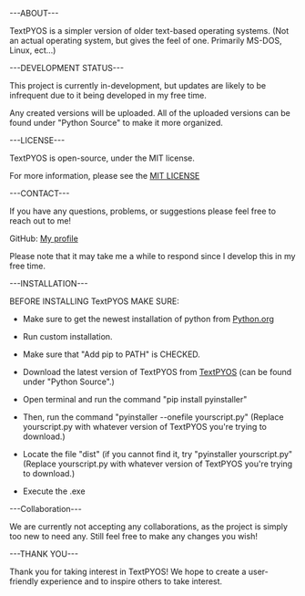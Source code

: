 ---ABOUT---

TextPYOS is a simpler version of older text-based operating systems. (Not an actual operating system, but gives the feel of one. Primarily MS-DOS, Linux, ect...)

---DEVELOPMENT STATUS---

This project is currently in-development, but updates are likely to be infrequent due to it being developed in my free time.

Any created versions will be uploaded. All of the uploaded versions can be found under "Python Source" to make it more organized.

---LICENSE---

TextPYOS is open-source, under the MIT license.

For more information, please see the [MIT LICENSE](LICENSE)

---CONTACT---

If you have any questions, problems, or suggestions please feel free to reach out to me!

GitHub: [My profile](https://github.com/DarkDevRBLX)

Please note that it may take me a while to respond since I develop this in my free time.

---INSTALLATION---

BEFORE INSTALLING TextPYOS MAKE SURE:

- Make sure to get the newest installation of python from [Python.org](https://www.python.org/downloads/)

- Run custom installation.

- Make sure that "Add pip to PATH" is CHECKED.

- Download the latest version of TextPYOS from [TextPYOS](https://github.com/DarkDevRBLX/TextPYOS-Darkdev) (can be found under "Python Source".)

- Open terminal and run the command "pip install pyinstaller"

- Then, run the command "pyinstaller --onefile yourscript.py" (Replace yourscript.py with whatever version of TextPYOS you're trying to download.)

- Locate the file "dist" (if you cannot find it, try "pyinstaller yourscript.py" (Replace yourscript.py with whatever version of TextPYOS you're trying to download.)

- Execute the .exe

---Collaboration---

We are currently not accepting any collaborations, as the project is simply too new to need any. Still feel free to make any changes you wish!

---THANK YOU---

Thank you for taking interest in TextPYOS! We hope to create a user-friendly experience and to inspire others to take interest.

